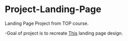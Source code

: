 # Project-Landing-Page
Landing Page Project from TOP course. 

-Goal of project is to recreate [This](./reference/01.png) landing page design.
